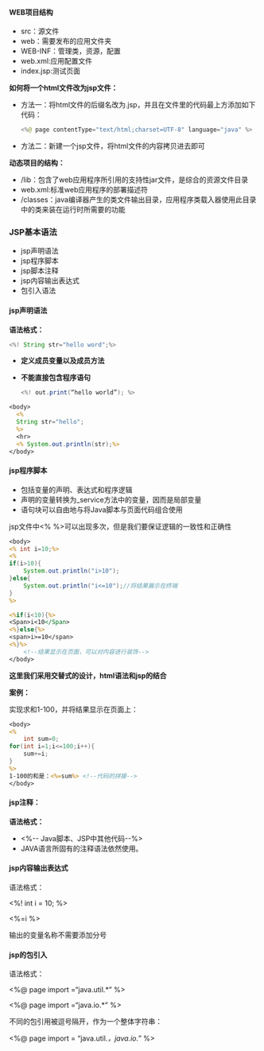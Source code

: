 #### WEB项目结构

- src：源文件
- web：需要发布的应用文件夹
- WEB-INF：管理类，资源，配置
- web.xml:应用配置文件
- index.jsp:测试页面



**如何将一个html文件改为jsp文件：**

- 方法一：将html文件的后缀名改为.jsp，并且在文件里的代码最上方添加如下代码：

  ```java
  <%@ page contentType="text/html;charset=UTF-8" language="java" %>
  ```

- 方法二：新建一个jsp文件，将html文件的内容拷贝进去即可

**动态项目的结构：**

- /lib：包含了web应用程序所引用的支持性jar文件，是综合的资源文件目录
- web.xml:标准web应用程序的部署描述符
- /classes：java编译器产生的类文件输出目录，应用程序类载入器使用此目录中的类来装在运行时所需要的功能

### JSP基本语法

- jsp声明语法
- jsp程序脚本
- jsp脚本注释
- jsp内容输出表达式
- 包引入语法

#### jsp声明语法

**语法格式：**

```java
<%! String str="hello word";%>
```

- **定义成员变量以及成员方法**

- **不能直接包含程序语句**

  ```java
  <%! out.print(“hello world”); %>
  ```

```jsp
<body>
  <%
  String str="hello";
  %>
  <hr>
  <% System.out.println(str);%>
</body>
```

#### jsp程序脚本

- 包括变量的声明、表达式和程序逻辑
- 声明的变量转换为_service方法中的变量，因而是局部变量
- 语句块可以自由地与将Java脚本与页面代码组合使用



jsp文件中<% %>可以出现多次，但是我们要保证逻辑的一致性和正确性

```jsp
<body>
<% int i=10;%>
<%
if(i>10){
    System.out.println("i>10");
}else{
    System.out.println("i<=10");//将结果展示在终端
}
%>

<%if(i<10){%>
<Span>i<10</Span>
<%}else{%>
<span>i>=10</span>
<%}%>
    <!--结果显示在页面，可以对内容进行装饰-->
</body>
```

**这里我们采用交替式的设计，html语法和jsp的结合**

**案例：**

实现求和1-100，并将结果显示在页面上：

```jsp
<body>
<%
    int sum=0;
for(int i=1;i<=100;i++){
    sum+=i;
}
%>
1-100的和是：<%=sum%> <!--代码的拼接-->
</body>
```

#### jsp注释：

**语法格式：**

- <%-- Java脚本、JSP中其他代码--%>
- JAVA语言所固有的注释语法依然使用。

#### jsp内容输出表达式

语法格式：

<%! int i = 10; %>

<%=i %>

输出的变量名称不需要添加分号

#### jsp的包引入

语法格式：

<%@ page import =“java.util.*” %>

<%@ page import =“java.io.*” %>

不同的包引用被逗号隔开，作为一个整体字符串：

<%@ page import = “java.util.*，java.io.*” %>

